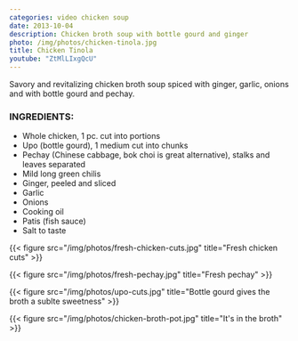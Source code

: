 ```yaml
---
categories: video chicken soup
date: 2013-10-04
description: Chicken broth soup with bottle gourd and ginger
photo: /img/photos/chicken-tinola.jpg
title: Chicken Tinola
youtube: "ZtMlLIxgQcU"
---
```


Savory and revitalizing chicken broth soup spiced with ginger, garlic, onions and with bottle gourd and pechay.

### INGREDIENTS:
* Whole chicken, 1 pc. cut into portions
* Upo (bottle gourd), 1 medium cut into chunks
* Pechay (Chinese cabbage, bok choi is great alternative), stalks and leaves separated
* Mild long green chilis
* Ginger, peeled and sliced
* Garlic
* Onions
* Cooking oil
* Patis (fish sauce)
* Salt to taste

{{< figure src="/img/photos/fresh-chicken-cuts.jpg" title="Fresh chicken cuts" >}}

{{< figure src="/img/photos/fresh-pechay.jpg" title="Fresh pechay" >}}

{{< figure src="/img/photos/upo-cuts.jpg" title="Bottle gourd gives the broth a sublte sweetness" >}}

{{< figure src="/img/photos/chicken-broth-pot.jpg" title="It's in the broth" >}}

